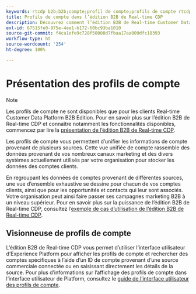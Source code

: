 ```yaml
---
keywords: rtcdp b2b;b2b;compte;profil de compte;profils de compte rtcdp;real-time customer data platform;
title: Profils de compte dans l’édition B2B de Real-time CDP
description: Découvrez comment l’édition B2B de Real-time Customer Data Platform vous permet d’unifier des informations de comptes provenant de plusieurs sources à l’aide des profils de compte.
exl-id: 67515fe0-975e-4ee1-b172-60bc93ba1010
source-git-commit: f4ca1efe9c728f50008d7fbaa17aa009dfc18393
workflow-type: ht
source-wordcount: '254'
ht-degree: 100%

---
```


# Présentation des profils de compte

>[!NOTE]
>
>Les profils de compte ne sont disponibles que pour les clients Real-time Customer Data Platform B2B Edition. Pour en savoir plus sur l’édition B2B de Real-time CDP et connaître notamment les fonctionnalités disponibles, commencez par lire la [présentation de l’édition B2B de Real-time CDP](../b2b-overview.md).

Les profils de compte vous permettent d’unifier les informations de compte provenant de plusieurs sources. Cette vue unifiée de compte rassemble des données provenant de vos nombreux canaux marketing et des divers systèmes actuellement utilisés par votre organisation pour stocker les données des comptes clients.

En regroupant les données de comptes provenant de différentes sources, une vue d’ensemble exhaustive se dessine pour chacun de vos comptes clients, ainsi que pour les opportunités et contacts qui leur sont associés. Votre organisation peut ainsi faire passer ses campagnes marketing B2B à un niveau supérieur. Pour en savoir plus sur la puissance de l’édition B2B de Real-time CDP, consultez l’[exemple de cas d’utilisation de l’édition B2B de Real-time CDP](../b2b-use-case.md).

## Visionneuse de profils de compte

L’édition B2B de Real-time CDP vous permet d’utiliser l’interface utilisateur d’Experience Platform pour afficher les profils de compte et rechercher des comptes spécifiques à l’aide d’un ID de compte provenant d’une source commerciale connectée ou en saisissant directement les détails de la source. Pour plus d’informations sur l’affichage des profils de compte dans l’interface utilisateur de Platform, consultez le [guide de l’interface utilisateur des profils de compte](account-profile-ui-guide.md).
